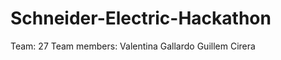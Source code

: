 # Schneider-Electric-Hackathon
Team: 27
Team members: Valentina Gallardo
              Guillem Cirera
              
